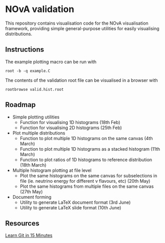 # NOvA validation

This repository contains visualisation code for the NOvA visualisation framework, providing simple general-purpose utilities for easily visualising distributions.

## Instructions

The example plotting macro can be run with
```
root -b -q example.C
```

The contents of the validation root file can be visualised in a browser with
```
rootbrowse valid.hist.root
```

## Roadmap

- Simple plotting utilities
  - Function for visualising 1D histograms (18th Feb)
  - Function for visualising 2D histograms (25th Feb)
- Plot multiple distributions
  - Function to plot multiple 1D histograms on the same canvas (4th March)
  - Function to plot multiple 1D histograms as a stacked histogram (11th March)
  - Function to plot ratios of 1D histograms to reference distribution (18th March)
- Multiple histogram plotting at file level
  - Plot the same histograms on the same canvas for subselections in file (ie. neutrino energy for different ν flavours, etc) (20th May)
  - Plot the same histograms from multiple files on the same canvas (27th May)
- Document forming
  - Utility to generate LaTeX document format (3rd June)
  - Utility to generate LaTeX slide format (10th June)

## Resources

[Learn Git in 15 Minutes](https://www.youtube.com/watch?v=USjZcfj8yxE)
